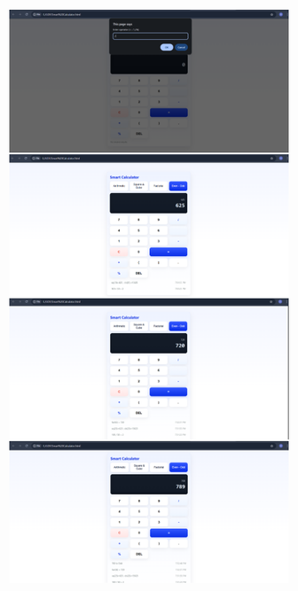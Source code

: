 ![image alt](https://github.com/devikajariwala031106/UDF_smart_calculator/blob/552dfffe1c2edd6db3ebbd57b772b5f0b9dc0a7e/Screenshot%202025-10-17%20195122.png)
![image alt](https://github.com/devikajariwala031106/UDF_smart_calculator/blob/a97206f8bb226aa0031c1ba3b2f18cfdbdc1d812/Screenshot%202025-10-17%20195205.png)
![image alt](https://github.com/devikajariwala031106/UDF_smart_calculator/blob/e423031a545489b2c735da0a39f59b206db01049/Screenshot%202025-10-17%20195240.png)
![image alt](https://github.com/devikajariwala031106/UDF_smart_calculator/blob/e37150e250587a30333cf4550749cfebe1dab7bd/Screenshot%202025-10-17%20195258.png)
